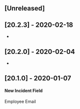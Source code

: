 ## [Unreleased]


## [20.2.3] - 2020-02-18
-

## [20.2.0] - 2020-02-04
-

## [20.1.0] - 2020-01-07
#### New Incident Field
Employee Email